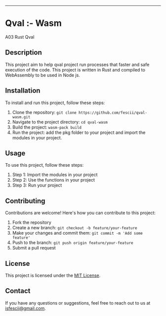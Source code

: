 ****
# Qval :- Wasm

A03 Rust Qval

## Description

This project aim to help qval project run processes that faster and safe execution of the code. This project is written in Rust and compiled to WebAssembly to be used in Node js.

## Installation

To install and run this project, follow these steps:

1. Clone the repository: `git clone https://github.com/fescii/qval-wasm.git`
2. Navigate to the project directory: `cd qval-wasm`
3. Build the project: `wasm-pack build`
4. Run the project: add the pkg folder to your project and import the modules in your project.

## Usage

To use this project, follow these steps:

1. Step 1: Import the modules in your project
2. Step 2: Use the functions in your project
3. Step 3: Run your project

## Contributing

Contributions are welcome! Here's how you can contribute to this project:

1. Fork the repository
2. Create a new branch: `git checkout -b feature/your-feature`
3. Make your changes and commit them: `git commit -m 'Add some feature'`
4. Push to the branch: `git push origin feature/your-feature`
5. Submit a pull request

## License

This project is licensed under the [MIT License](LICENSE).

## Contact

If you have any questions or suggestions, feel free to reach out to us at [isfescii@gmail.com](mailto:isfescii@gmail.com).